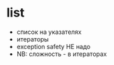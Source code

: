 # list
- список на указателях
- итераторы
- exception safety НЕ надо
- NB: сложность - в итераторах
